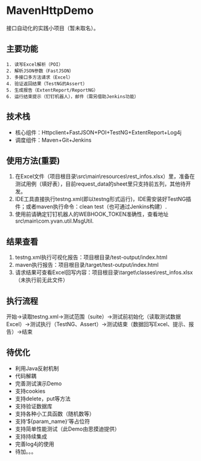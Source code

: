 # MavenHttpDemo

接口自动化的实践小项目（暂未取名）。

## 主要功能

	1. 读写Excel解析（POI）
    2. 解析JSON参数（FastJSON）
	3. 多接口多方法请求（Excel）
	4. 验证返回结果（TestNG的Assert）
	5. 生成报告（ExtentReport/ReportNG）
	6. 运行结束提示（钉钉机器人），邮件（需另借助Jenkins功能）
	
## 技术栈

- 核心组件：Httpclient+FastJSON+POI+TestNG+ExtentReport+Log4j
- 调度组件：Maven+Git+Jenkins

## 使用方法(重要)

1. 在Excel文件（项目根目录\src\main\resources\rest_infos.xlsx）里，准备在测试用例（填好表），目前request_data的sheet里只支持前五列，其他待开发。
2. IDE工具直接执行testng.xml(即以testng形式运行)，IDE需安装好TestNG插件；或者maven执行命令：clean test（也可通过Jenkins构建）.
3. 使用前请确定钉钉机器人的WEBHOOK_TOKEN准确性，查看地址src\main\com.yvan.util.MsgUtil.

## 结果查看

1. testng.xml执行可视化报告：项目根目录/test-output/index.html
2. maven执行报告：项目根目录/target/test-output/index.html
3. 请求结果可查看Excel回写内容：项目根目录\target\classes\rest_infos.xlsx（未执行前无此文件）

## 执行流程

开始→读取testng.xml→测试范围（suite）→测试前初始化（读取测试数据Excel）→测试执行（TestNG、Assert）→测试结束（数据回写Excel、提示、报告）→结束

## 待优化

- 利用Java反射机制
- 代码解耦
- 完善测试演示Demo
- 支持cookies
- 支持delete，put等方法
- 支持验证数据库
- 支持各种小工具函数（随机数等）
- 支持‘${param_name}’等占位符
- 支持简单性能测试（此Demo由思摸迪提供）
- 支持持续集成
- 完善log4j的使用
- 待加。。。
